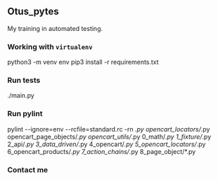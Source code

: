 ## Otus_pytes

My training in automated testing.


### Working with `virtualenv`

python3 -m venv env
pip3 install -r requirements.txt

### Run tests

./main.py

### Run pylint

pylint --ignore=env --rcfile=standard.rc -rn *.py opencart_locators/*.py opencart_page_objects/*.py opencart_utils/*.py 0_math/*.py 1_fixture/*.py 2_api/*.py 3_data_driven/*.py 4_opencart/*.py 5_opencart_locators/*.py 6_opencart_products/*.py 7_action_chains/*.py 8_page_object/*.py

### Contact me
